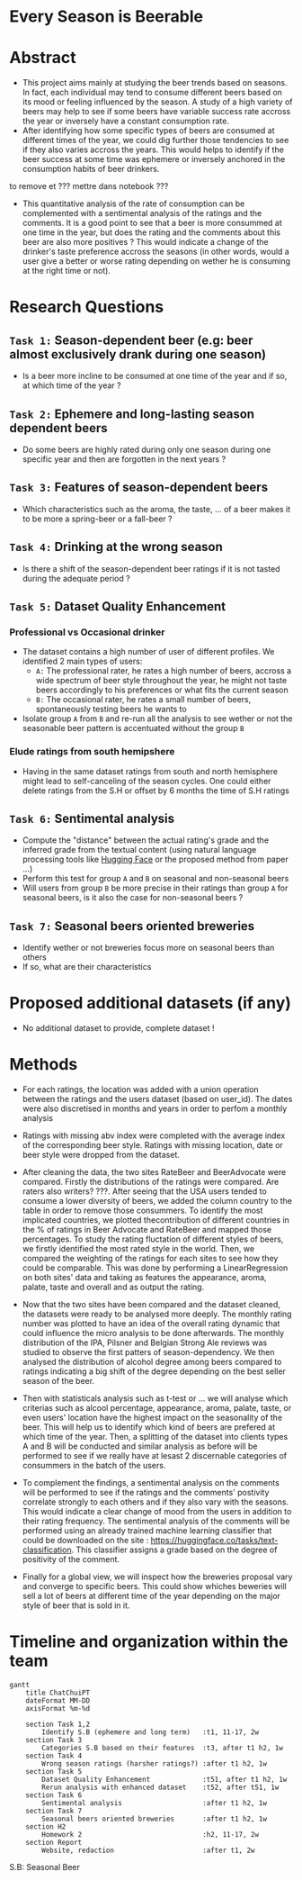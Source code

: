 # Every Season is Beerable
# Abstract
- This project aims mainly at studying the beer trends based on seasons. In fact, each individual may tend to consume different beers based on its mood or feeling influenced by the season. A study of a high variety of beers may help to see if some beers have variable success rate accross the year or inversely have a constant consumption rate.
- After identifying how some specific types of beers are consumed at different times of the year, we could dig further those tendencies to see if they also varies accross the years. This would helps to identify if the beer success at some time was ephemere or inversely anchored in the consumption habits of beer drinkers.

to remove et ??? mettre dans notebook ???
- This quantitative analysis of the rate of consumption can be complemented with a sentimental analysis of the ratings and the comments. It is a good point to see that a beer is more consummed at one time in the year, but does the rating and the comments about this beer are also more positives ? This would indicate a change of the drinker's taste preference accross the seasons (in other words, would a user give a better or worse rating depending on wether he is consuming at the right time or not).


# Research Questions
## `Task 1:` Season-dependent beer (e.g: beer almost exclusively drank during one season)
- Is a beer more incline to be consumed at one time of the year and if so, at which time of the year ?

## `Task 2:` Ephemere and long-lasting season dependent beers
- Do some beers are highly rated during only one season during one specific year and then are forgotten in the next years ?

## `Task 3:` Features of season-dependent beers
- Which characteristics such as the aroma, the taste, ... of a beer makes it to be more a spring-beer or a fall-beer ?

## `Task 4:` Drinking at the wrong season 
- Is there a shift of the season-dependent beer ratings if it is not tasted during the adequate period ?

## `Task 5:` Dataset Quality Enhancement
### Professional vs Occasional drinker
- The dataset contains a high number of user of different profiles. We identified 2 main types of users:
    - `A:` The professional rater, he rates a high number of beers, accross a wide spectrum of beer style throughout the year, he might not taste beers accordingly to his preferences or what fits the current season
    - `B:` The occasional rater, he rates a small number of beers, spontaneously testing beers he wants to
- Isolate group `A` from `B` and re-run all the analysis to see wether or not the seasonable beer pattern is accentuated without the group `B`

### Elude ratings from south hemipshere
- Having in the same dataset ratings from south and north hemisphere might lead to self-canceling of the season cycles. One could either delete ratings from the S.H or offset by 6 months the time of S.H ratings

## `Task 6:` Sentimental analysis
- Compute the "distance" between the actual rating's grade and the inferred grade from the textual content (using natural language processing tools like [Hugging Face](https://huggingface.co/tasks/text-classification) or the proposed method from paper ...)
- Perform this test for group `A` and `B` on seasonal and non-seasonal beers
- Will users from group `B` be more precise in their ratings than group `A` for seasonal beers, is it also the case for non-seasonal beers ?

## `Task 7:` Seasonal beers oriented breweries
- Identify wether or not breweries focus more on seasonal beers than others
- If so, what are their characteristics

# Proposed additional datasets (if any) 
- No additional dataset to provide, complete dataset !

# Methods
- For each ratings, the location was added with a union operation between the ratings and the users dataset (based on user_id). The dates were also discretised in months and years in order to perfom a monthly analysis

- Ratings with missing abv index were completed with the average index of the corresponding beer style. Ratings with missing location, date or beer style were dropped from the dataset.

- After cleaning the data, the two sites RateBeer and BeerAdvocate were compared. Firstly the distributions of the ratings were
compared. Are raters also writers? ???. After seeing that the USA users tended to consume a lower diversity of beers, we 
added the column country to the table in order to remove those consummers. To identify the most implicated countries, 
we plotted thecontribution of different countries in the % of ratings in Beer Advocate and RateBeer and mapped those percentages.
To study the rating fluctation of different styles of beers, we firstly identified the most rated style in the world. Then, we compared the weighting of the ratings for each sites to see how they could be comparable. This was done by performing a LinearRegression
on both sites' data and taking as features the appearance, aroma, palate, taste and overall and as output the rating.

- Now that the two sites have been compared and the dataset cleaned, the datasets were ready to be analysed more deeply. The monthly rating number was plotted to have an idea of the overall rating dynamic that could influence the micro analysis to be done afterwards. The monthly distribution of the IPA, Pilsner and Belgian Strong Ale reviews was studied to observe the first patters of season-dependency. 
We then analysed the distribution of alcohol degree among beers compared to ratings indicating a big shift of the degree depending on the
best seller season of the beer.

- Then with statisticals analysis such as t-test or ... we will analyse which criterias such as  alcool percentage, appearance, aroma, palate, taste, or even users' location have the highest impact on the seasonality of the beer. This will help us to identify which kind
of beers are prefered at which time of the year. Then, a splitting of the dataset into clients types A and B will be conducted and similar
analysis as before will be performed to see if we really have at lesast 2 discernable categories of consummers in the batch of the users.

- To complement the findings, a sentimental analysis on the comments will be performed to see if the ratings and the comments' postivity correlate strongly to each others and if they also vary with the seasons. This would indicate a clear change of mood from the users in addition to their rating frequency. The sentimental analysis of the comments will be performed using an already trained machine learning classifier that could be downloaded on the site : https://huggingface.co/tasks/text-classification. This classifier assigns a grade based on the degree of positivity of the comment.

- Finally for a global view, we will inspect how the breweries proposal vary and converge to specific beers. This could show whiches beweries will sell a lot of beers at different time of the year depending on the major style of beer that is sold in it.

# Timeline and organization within the team

```mermaid
gantt
    title ChatChuiPT
    dateFormat MM-DD
	axisFormat %m-%d

	section Task 1,2
		Identify S.B (ephemere and long term)   :t1, 11-17, 2w
	section Task 3
		Categories S.B based on their features  :t3, after t1 h2, 1w
    section Task 4
		Wrong season ratings (harsher ratings?) :after t1 h2, 1w
	section Task 5
		Dataset Quality Enhancement             :t51, after t1 h2, 1w
		Rerun analysis with enhanced dataset    :t52, after t51, 1w
	section Task 6
		Sentimental analysis                    :after t1 h2, 1w
	section Task 7 
		Seasonal beers oriented breweries       :after t1 h2, 1w
	section H2
		Homework 2                              :h2, 11-17, 2w
	section Report
		Website, redaction                      :after t1, 2w
```
S.B: Seasonal Beer
